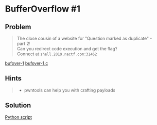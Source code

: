 # BufferOverflow #1

## Problem

> The close cousin of a website for "Question marked as duplicate" - part 2!<br>
Can you redirect code execution and get the flag?<br>
Connect at `shell.2019.nactf.com:31462`

[bufover-1](bufover-1)
[bufover-1.c](bufover-1.c)

## Hints

> - pwntools can help you with crafting payloads

## Solution

[Python script](solver.py)
